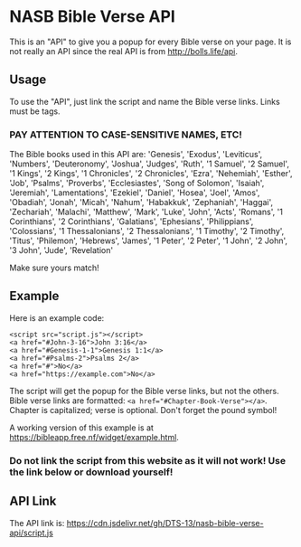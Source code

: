 # NASB Bible Verse API
This is an "API" to give you a popup for every Bible verse on your page. It is not really an API since the real API is from http://bolls.life/api.
## Usage
To use the "API", just link the script and name the Bible verse links.
Links must be <a> tags.
### PAY ATTENTION TO CASE-SENSITIVE NAMES, ETC!
The Bible books used in this API are:
    'Genesis',
    'Exodus',
    'Leviticus',
    'Numbers',
    'Deuteronomy',
    'Joshua',
    'Judges',
    'Ruth',
    '1 Samuel',
    '2 Samuel',
    '1 Kings',
    '2 Kings',
    '1 Chronicles',
    '2 Chronicles',
    'Ezra',
    'Nehemiah',
    'Esther',
    'Job',
    'Psalms',
    'Proverbs',
    'Ecclesiastes',
    'Song of Solomon',
    'Isaiah',
    'Jeremiah',
    'Lamentations',
    'Ezekiel',
    'Daniel',
    'Hosea',
    'Joel',
    'Amos',
    'Obadiah',
    'Jonah',
    'Micah',
    'Nahum',
    'Habakkuk',
    'Zephaniah',
    'Haggai',
    'Zechariah',
    'Malachi',
    'Matthew',
    'Mark',
    'Luke',
    'John',
    'Acts',
    'Romans',
    '1 Corinthians',
    '2 Corinthians',
    'Galatians',
    'Ephesians',
    'Philippians',
    'Colossians',
    '1 Thessalonians', 
    '2 Thessalonians',
    '1 Timothy',
    '2 Timothy',
    'Titus',
    'Philemon',
    'Hebrews',
    'James',
    '1 Peter',
    '2 Peter',
    '1 John',
    '2 John',
    '3 John',
    'Jude',
    'Revelation'

Make sure yours match!

## Example
Here is an example code:
```
<script src="script.js"></script>
<a href="#John-3-16">John 3:16</a>
<a href="#Genesis-1-1">Genesis 1:1</a>
<a href="#Psalms-2">Psalms 2</a>
<a href="#">No</a>
<a href="https://example.com">No</a>
```
The script will get the popup for the Bible verse links, but not the others.
Bible verse links are formatted: ```<a href="#Chapter-Book-Verse"></a>```.
Chapter is capitalized; verse is optional. Don't forget the pound symbol!

A working version of this example is at https://bibleapp.free.nf/widget/example.html.
### Do not link the script from this website as it will not work! Use the link below or download yourself!
## API Link
The API link is: https://cdn.jsdelivr.net/gh/DTS-13/nasb-bible-verse-api/script.js

